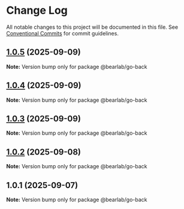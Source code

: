 # Change Log

All notable changes to this project will be documented in this file.
See [Conventional Commits](https://conventionalcommits.org) for commit guidelines.

## [1.0.5](https://github.com/hasanbala/ui-components/compare/@bearlab/go-back@1.0.4...@bearlab/go-back@1.0.5) (2025-09-09)

**Note:** Version bump only for package @bearlab/go-back





## [1.0.4](https://github.com/hasanbala/ui-components/compare/@bearlab/go-back@1.0.3...@bearlab/go-back@1.0.4) (2025-09-09)

**Note:** Version bump only for package @bearlab/go-back





## [1.0.3](https://github.com/hasanbala/ui-components/compare/@bearlab/go-back@1.0.2...@bearlab/go-back@1.0.3) (2025-09-09)

**Note:** Version bump only for package @bearlab/go-back





## [1.0.2](https://github.com/hasanbala/ui-components/compare/@bearlab/go-back@1.0.1...@bearlab/go-back@1.0.2) (2025-09-08)

**Note:** Version bump only for package @bearlab/go-back





## 1.0.1 (2025-09-07)

**Note:** Version bump only for package @bearlab/go-back
